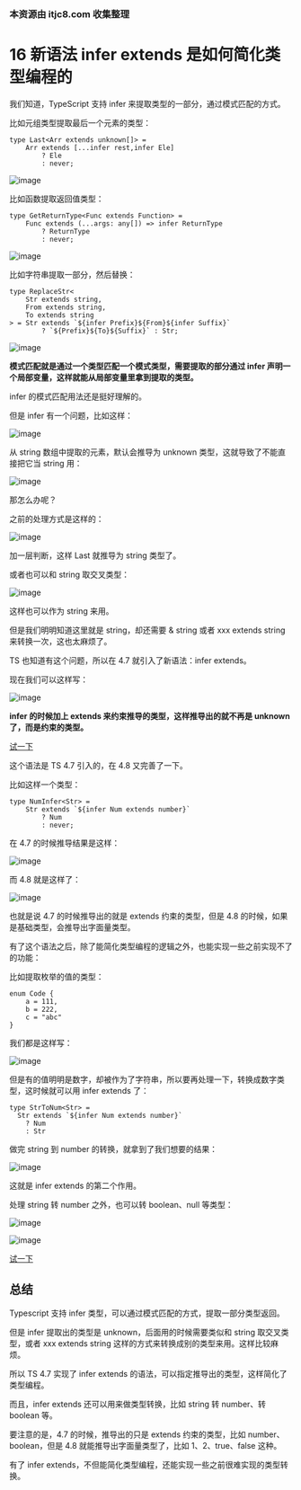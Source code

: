 ### 本资源由 itjc8.com 收集整理
# 16 新语法 infer extends 是如何简化类型编程的
我们知道，TypeScript 支持 infer 来提取类型的一部分，通过模式匹配的方式。

比如元组类型提取最后一个元素的类型：

```Plain Text
type Last<Arr extends unknown[]> = 
    Arr extends [...infer rest,infer Ele]
        ? Ele 
        : never;

```
![image](images/T4-K2bYngCx01yVaCScXYR8U19Yeg3MrRMdtz2S4OMU.webp)

比如函数提取返回值类型：

```Plain Text
type GetReturnType<Func extends Function> = 
    Func extends (...args: any[]) => infer ReturnType 
        ? ReturnType 
        : never;

```
![image](images/S8Xdx-oIJcPL8X1bwNT_mpRV5xsFzHx0O8ACvYKqCZM.webp)

比如字符串提取一部分，然后替换：

```Plain Text
type ReplaceStr<
    Str extends string,
    From extends string,
    To extends string
> = Str extends `${infer Prefix}${From}${infer Suffix}` 
        ? `${Prefix}${To}${Suffix}` : Str;

```
![image](images/0vvjrFGIUCs9XqaLI20iYhooktmWLr5sEXrXdeLveuw.webp)

**模式匹配就是通过一个类型匹配一个模式类型，需要提取的部分通过 infer 声明一个局部变量，这样就能从局部变量里拿到提取的类型。**

infer 的模式匹配用法还是挺好理解的。

但是 infer 有一个问题，比如这样：

![image](images/Eoeq42fuo0dQUw0zMBCA4ctOMziNTAS8XZwduAyWBGI.webp)

从 string 数组中提取的元素，默认会推导为 unknown 类型，这就导致了不能直接把它当 string 用：

![image](images/nUJ2f30_aQ7pRzKstCos9DLT-gwLN7EJwKteOsnZxg4.webp)

那怎么办呢？

之前的处理方式是这样的：

![image](images/C4tt44RxEMVen7x8TW1qyIdXQyUoRUCffvscv-0ynrE.webp)

加一层判断，这样 Last 就推导为 string 类型了。

或者也可以和 string 取交叉类型：

![image](images/T0veTraLxihdfFIbvGCcmFlhdNEUfePY-0_yswp4qaM.webp)

这样也可以作为 string 来用。

但是我们明明知道这里就是 string，却还需要 & string 或者 xxx extends string 来转换一次，这也太麻烦了。

TS 也知道有这个问题，所以在 4.7 就引入了新语法：infer extends。

现在我们可以这样写：

![image](images/LbWxUE10WXEcegwAKpxwzZpPzklIyc0ChV9vBIRUGHs.webp)

**infer 的时候加上 extends 来约束推导的类型，这样推导出的就不再是 unknown 了，而是约束的类型。**

[试一下](https://link.juejin.cn/?target=https%3A%2F%2Fwww.typescriptlang.org%2Fplay%3Fts%3D4.8.0-beta%23code%2FC4TwDgpgBAKhDOwAyBDRAeAggJ21CAHsBAHYAm8Ui2AliQOYDaAugHxQC8UAUFH1DjyFi5SowB0kugDMIeAEoJgAGigy5UVIma9%2BegPxQABoABzQHAqgADlAVHKB6M0BY-wBIA3luBQAZFWC0GAXyO6enwAXFAkEABucgDc3NygkLBKrgBMWLj4RKQUXj5MbJw8eoKZIjkSUiSyCkqq6niuOkH8hq6l2ZTUdPSBzS3G5tb2zq7%2BvX1QoeFR2OP8U5ExcQnQcIiuAMzpQlmiud0s7Fy9JcIdUBXi9VCKiHVVGm1ne10MTX2Gppa2ji5owGMJgsZrEgA "https://www.typescriptlang.org/play?ts=4.8.0-beta#code/C4TwDgpgBAKhDOwAyBDRAeAggJ21CAHsBAHYAm8Ui2AliQOYDaAugHxQC8UAUFH1DjyFi5SowB0kugDMIeAEoJgAGigy5UVIma9+egPxQABoABzQHAqgADlAVHKB6M0BY-wBIA3luBQAZFWC0GAXyO6enwAXFAkEABucgDc3NygkLBKrgBMWLj4RKQUXj5MbJw8eoKZIjkSUiSyCkqq6niuOkH8hq6l2ZTUdPSBzS3G5tb2zq7+vX1QoeFR2OP8U5ExcQnQcIiuAMzpQlmiud0s7Fy9JcIdUBXi9VCKiHVVGm1ne10MTX2Gppa2ji5owGMJgsZrEgA")

这个语法是 TS 4.7 引入的，在 4.8 又完善了一下。

比如这样一个类型：

```Plain Text
type NumInfer<Str> = 
    Str extends `${infer Num extends number}`
        ? Num
        : never;

```
在 4.7 的时候推导结果是这样：

![image](images/F6pffhbFYSC15ZzoM_kRuNTNpzei_gdZhK4egm4YiZY.webp)

而 4.8 就是这样了：

![image](images/dPLOfmKWGbrr9ij2W8chivq2L8m8fJF4UjjNkC_GEDY.webp)

也就是说 4.7 的时候推导出的就是 extends 约束的类型，但是 4.8 的时候，如果是基础类型，会推导出字面量类型。

有了这个语法之后，除了能简化类型编程的逻辑之外，也能实现一些之前实现不了的功能：

比如提取枚举的值的类型：

```Plain Text
enum Code {
    a = 111,
    b = 222,
    c = "abc"
}

```
我们都是这样写：

![image](images/jUasV5MxTnvguZZB_iUJWzFUQMT5rYvH0N2FfigCkUw.webp)

但是有的值明明是数字，却被作为了字符串，所以要再处理一下，转换成数字类型，这时候就可以用 infer extends 了：

```Plain Text
type StrToNum<Str> =
  Str extends `${infer Num extends number}`
    ? Num
    : Str

```
做完 string 到 number 的转换，就拿到了我们想要的结果：

![image](images/BqbYZNVDq57c_i98D-IeyUcvCz9-bheY5LKabNt_Q9Q.webp)

这就是 infer extends 的第二个作用。

处理 string 转 number 之外，也可以转 boolean、null 等类型：

![image](images/u8MY06wcAE6VtrWGnO-d8a9C64MsyFaoQwOSfPt46rw.webp)

![image](images/RORTiis50OyeHbVaMdraLfuJgPet3DFrnzx-Qt4eo1c.webp)

[试一下](https://link.juejin.cn/?target=https%3A%2F%2Fwww.typescriptlang.org%2Fplay%3Fts%3D4.8.0-beta%23code%2FKYOwrgtgBAwg9gE2FA3gKCpqBDKBeKARmIBoMsAjfKAJjrKygGNqBybCp1tAXzTQAuATwAOyAMoCATgBU4AOUgAeSVIB8%2BcqqjAAHgNAIAzlAAGAEhQBLEADNgUqIuh6DIY1HAQKDnqfKYAPxOkAFQAFxQqvzCYlBSwCYEqnLOShYo8Eh%2BagDcMaIS0nIAQnBwADbA2CAq0hp4WtI6%2BoYmGTb2jmWVLW4eFOVVNX5hwT0VYZHRgoXxiTTUKXAT1bWs0mDArHkFccuKFRV16pqY2q5tZpadDiFHfVfgR6OMwYeTjNPSe8gJRgBmJbFBRgI5KVjPCo7XJAA "https://www.typescriptlang.org/play?ts=4.8.0-beta#code/KYOwrgtgBAwg9gE2FA3gKCpqBDKBeKARmIBoMsAjfKAJjrKygGNqBybCp1tAXzTQAuATwAOyAMoCATgBU4AOUgAeSVIB8+cqqjAAHgNAIAzlAAGAEhQBLEADNgUqIuh6DIY1HAQKDnqfKYAPxOkAFQAFxQqvzCYlBSwCYEqnLOShYo8Eh+agDcMaIS0nIAQnBwADbA2CAq0hp4WtI6+oYmGTb2jmWVLW4eFOVVNX5hwT0VYZHRgoXxiTTUKXAT1bWs0mDArHkFccuKFRV16pqY2q5tZpadDiFHfVfgR6OMwYeTjNPSe8gJRgBmJbFBRgI5KVjPCo7XJAA")

## 总结
Typescript 支持 infer 类型，可以通过模式匹配的方式，提取一部分类型返回。

但是 infer 提取出的类型是 unknown，后面用的时候需要类似和 string 取交叉类型，或者 xxx extends string 这样的方式来转换成别的类型来用。这样比较麻烦。

所以 TS 4.7 实现了 infer extends 的语法，可以指定推导出的类型，这样简化了类型编程。

而且，infer extends 还可以用来做类型转换，比如 string 转 number、转 boolean 等。

要注意的是，4.7 的时候，推导出的只是 extends 约束的类型，比如 number、boolean，但是 4.8 就能推导出字面量类型了，比如 1、2、true、false 这种。

有了 infer extends，不但能简化类型编程，还能实现一些之前很难实现的类型转换。